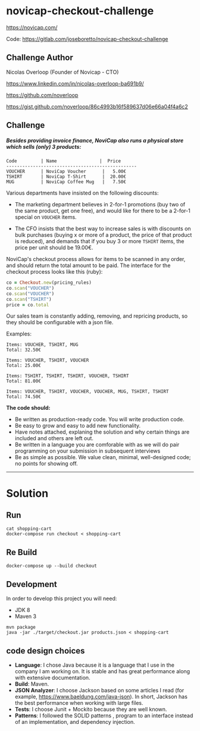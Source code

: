 # novicap-checkout-challenge

https://novicap.com/

Code: https://gitlab.com/joseboretto/novicap-checkout-challenge

## Challenge Author 

Nicolas Overloop (Founder of Novicap - CTO)

https://www.linkedin.com/in/nicolas-overloop-ba691b9/

https://github.com/noverloop

https://gist.github.com/noverloop/86c4993b16f589637d06e66a04f4a6c2

## Challenge 

##### Besides providing invoice finance, NoviCap also runs a physical store which sells (only) 3 products:


``` 
Code         | Name                |  Price
-------------------------------------------------
VOUCHER      | NoviCap Voucher      |   5.00€
TSHIRT       | NoviCap T-Shirt      |  20.00€
MUG          | NoviCap Coffee Mug   |   7.50€
```

Various departments have insisted on the following discounts:

 * The marketing department believes in 2-for-1 promotions (buy two of the same product, get one free), and would like for there to be a 2-for-1 special on `VOUCHER` items.

 * The CFO insists that the best way to increase sales is with discounts on bulk purchases (buying x or more of a product, the price of that product is reduced), and demands that if you buy 3 or more `TSHIRT` items, the price per unit should be 19.00€.

NoviCap's checkout process allows for items to be scanned in any order, and should return the total amount to be paid. The interface for the checkout process looks like this (ruby):

```ruby
co = Checkout.new(pricing_rules)
co.scan("VOUCHER")
co.scan("VOUCHER")
co.scan("TSHIRT")
price = co.total
```

Our sales team is constantly adding, removing, and repricing products, so they should be configurable with a json file.

Examples:

    Items: VOUCHER, TSHIRT, MUG
    Total: 32.50€

    Items: VOUCHER, TSHIRT, VOUCHER
    Total: 25.00€

    Items: TSHIRT, TSHIRT, TSHIRT, VOUCHER, TSHIRT
    Total: 81.00€

    Items: VOUCHER, TSHIRT, VOUCHER, VOUCHER, MUG, TSHIRT, TSHIRT
    Total: 74.50€

**The code should:**
- Be written as production-ready code. You will write production code.
- Be easy to grow and easy to add new functionality.
- Have notes attached, explaning the solution and why certain things are included and others are left out.
- Be written in a language you are comforable with as we will do pair programming on your submission in subsequent interviews
- Be as simple as possible. We value clean, minimal, well-designed code; no points for showing off.
---
# Solution 
## Run
```
cat shopping-cart
docker-compose run checkout < shopping-cart
```
## Re Build
```
docker-compose up --build checkout
```

## Development
In order to develop this project you will need:
- JDK 8
- Maven 3

```
mvn package
java -jar ./target/checkout.jar products.json < shopping-cart
```

## code design choices

- **Language**: I chose Java because it is a language that I use in the company I am working on. It is stable and has great performance along with extensive documentation.
- **Build**: Maven.
- **JSON Analyzer**: I choose Jackson based on some articles I read (for example, https://www.baeldung.com/java-json). In short, Jackson has the best performance when working with large files.
- **Tests**: I choose Junit + Mockito because they are well known.
- **Patterns**: I followed the SOLID patterns , program to an interface instead of an implementation, and dependency injection.


